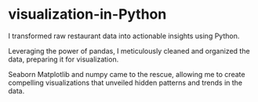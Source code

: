 # visualization-in-Python

I transformed raw restaurant data into actionable insights using Python.

Leveraging the power of pandas, I meticulously cleaned and organized the data, preparing it for visualization.

Seaborn  Matplotlib and numpy came to the rescue, allowing me to create compelling visualizations that unveiled hidden patterns and trends in the data.
